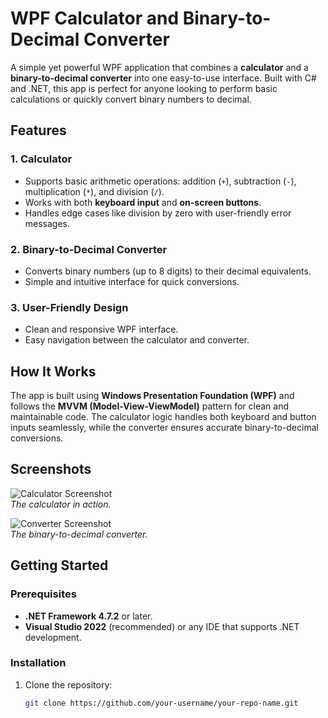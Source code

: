 # WPF Calculator and Binary-to-Decimal Converter

A simple yet powerful WPF application that combines a **calculator** and a **binary-to-decimal converter** into one easy-to-use interface. Built with C# and .NET, this app is perfect for anyone looking to perform basic calculations or quickly convert binary numbers to decimal.

## Features

### 1. **Calculator**
- Supports basic arithmetic operations: addition (`+`), subtraction (`-`), multiplication (`*`), and division (`/`).
- Works with both **keyboard input** and **on-screen buttons**.
- Handles edge cases like division by zero with user-friendly error messages.

### 2. **Binary-to-Decimal Converter**
- Converts binary numbers (up to 8 digits) to their decimal equivalents.
- Simple and intuitive interface for quick conversions.

### 3. **User-Friendly Design**
- Clean and responsive WPF interface.
- Easy navigation between the calculator and converter.

## How It Works

The app is built using **Windows Presentation Foundation (WPF)** and follows the **MVVM (Model-View-ViewModel)** pattern for clean and maintainable code. The calculator logic handles both keyboard and button inputs seamlessly, while the converter ensures accurate binary-to-decimal conversions.

## Screenshots

![Calculator Screenshot](/screenshots/calculator.png)  
*The calculator in action.*

![Converter Screenshot](/screenshots/converter.png)  
*The binary-to-decimal converter.*

## Getting Started

### Prerequisites
- **.NET Framework 4.7.2** or later.
- **Visual Studio 2022** (recommended) or any IDE that supports .NET development.

### Installation
1. Clone the repository:
   ```bash
   git clone https://github.com/your-username/your-repo-name.git
